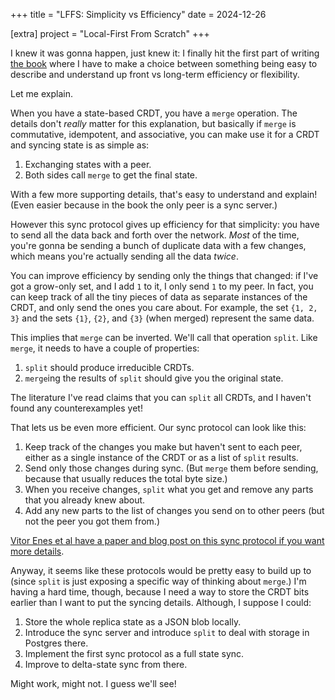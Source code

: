+++
title = "LFFS: Simplicity vs Efficiency"
date = 2024-12-26

[extra]
project = "Local-First From Scratch"
+++

I knew it was gonna happen, just knew it: I finally hit the first part of writing [the book](@/projects/local-first-from-scratch.md) where I have to make a choice between something being easy to describe and understand up front vs long-term efficiency or flexibility.

Let me explain.

<!-- more -->

When you have a state-based CRDT, you have a `merge` operation. The details don't _really_ matter for this explanation, but basically if `merge` is commutative, idempotent, and associative, you can make use it for a CRDT and syncing state is as simple as:

1. Exchanging states with a peer.
2. Both sides call `merge` to get the final state.

With a few more supporting details, that's easy to understand and explain! (Even easier because in the book the only peer is a sync server.)

However this sync protocol gives up efficiency for that simplicity: you have to send all the data back and forth over the network. _Most_ of the time, you're gonna be sending a bunch of duplicate data with a few changes, which means you're actually sending all the data _twice_.

You can improve efficiency by sending only the things that changed: if I've got a grow-only set, and I add `1` to it, I only send `1` to my peer. In fact, you can keep track of all the tiny pieces of data as separate instances of the CRDT, and only send the ones you care about. For example, the set `{1, 2, 3}` and the sets `{1}`, `{2}`, and `{3}` (when merged) represent the same data.

This implies that `merge` can be inverted. We'll call that operation `split`. Like `merge`, it needs to have a couple of properties:

1. `split` should produce irreducible CRDTs.
2. `merge`ing the results of `split` should give you the original state.

The literature I've read claims that you can `split` all CRDTs, and I haven't found any counterexamples yet!

That lets us be even more efficient. Our sync protocol can look like this:

1. Keep track of the changes you make but haven't sent to each peer, either as a single instance of the CRDT or as a list of `split` results.
2. Send only those changes during sync. (But `merge` them before sending, because that usually reduces the total byte size.)
3. When you receive changes, `split` what you get and remove any parts that you already knew about.
4. Add any new parts to the list of changes you send on to other peers (but not the peer you got them from.)

[Vitor Enes et al have a paper and blog post on this sync protocol if you want more details](https://vitorenes.org/post/2019/04/efficient-sync/).

Anyway, it seems like these protocols would be pretty easy to build up to (since `split` is just exposing a specific way of thinking about `merge`.) I'm having a hard time, though, because I need a way to store the CRDT bits earlier than I want to put the syncing details. Although, I suppose I could:

1. Store the whole replica state as a JSON blob locally.
2. Introduce the sync server and introduce `split` to deal with storage in Postgres there.
3. Implement the first sync protocol as a full state sync.
4. Improve to delta-state sync from there.

Might work, might not. I guess we'll see!
